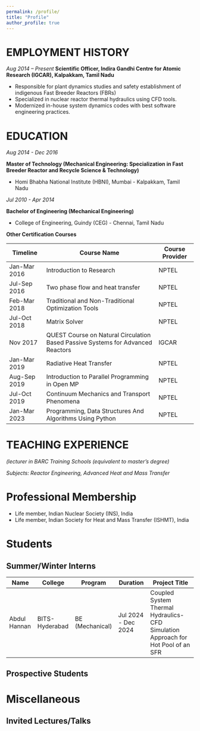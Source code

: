 ```yaml
---
permalink: /profile/
title: "Profile"
author_profile: true
---
```


EMPLOYMENT HISTORY
==================
*Aug 2014 – Present*
**Scientific Officer, Indira Gandhi Centre for Atomic Research (IGCAR), Kalpakkam, Tamil Nadu**
  -  Responsible for plant dynamics studies and safety establishment of indigenous Fast Breeder Reactors (FBRs)
  -  Specialized in nuclear reactor thermal hydraulics using CFD tools.
  -  Modernized in-house system dynamics codes with best software engineering practices.

EDUCATION
=========
*Aug 2014 - Dec 2016*

**Master of Technology (Mechanical Engineering: Specialization in Fast Breeder Reactor and Recycle Science & Technology)**
  -  Homi Bhabha National Institute (HBNI), Mumbai - Kalpakkam, Tamil Nadu

*Jul 2010 - Apr 2014*

**Bachelor of Engineering (Mechanical Engineering)**
  -  College of Engineering, Guindy (CEG) - Chennai, Tamil Nadu

**Other Certification Courses**

| Timeline       | Course Name                                                      | Course Provider |
|----------------|------------------------------------------------------------------|-----------------|
| Jan-Mar 2016   | Introduction to Research                                        | NPTEL          |
| Jul-Sep 2016   | Two phase flow and heat transfer                                 | NPTEL          |
| Feb-Mar 2018   | Traditional and Non-Traditional Optimization Tools               | NPTEL          |
| Jul-Oct 2018   | Matrix Solver                                                   | NPTEL          |
| Nov 2017       | QUEST Course on Natural Circulation Based Passive Systems for Advanced Reactors | IGCAR |
| Jan-Mar 2019   | Radiative Heat Transfer                                          | NPTEL          |
| Aug-Sep 2019   | Introduction to Parallel Programming in Open MP                  | NPTEL          |
| Jul-Oct 2019   | Continuum Mechanics and Transport Phenomena                      | NPTEL          |
| Jan-Mar 2023   | Programming, Data Structures And Algorithms Using Python         | NPTEL          |


TEACHING EXPERIENCE
===================
*(lecturer in BARC Training Schools (equivalent to master’s degree)*

*Subjects: Reactor Engineering, Advanced Heat and Mass Transfer*

Professional Membership
=======================
 - Life member, Indian Nuclear Society (INS), India
 - Life member, Indian Society for Heat and Mass Transfer (ISHMT), India
 
[//]: # (INYAS)
 
Students
========
## Summer/Winter Interns

| Name          | College          | Program            | Duration           | Project Title                                             |
|---------------|------------------|--------------------|--------------------|----------------------------------------------------------|
| Abdul Hannan  | BITS-Hyderabad   | BE (Mechanical)    | Jul 2024 - Dec 2024 | Coupled System Thermal Hydraulics-CFD Simulation Approach for Hot Pool of an SFR |

## Prospective Students

Miscellaneous
=============
Invited Lectures/Talks
----------------------

